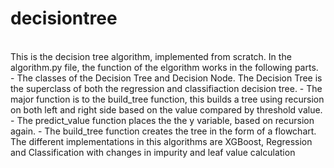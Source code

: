 # decisiontree 
<br>
This is the decision tree algorithm, implemented from scratch. In the algorithm.py file, the function of the elgorithm works in the following parts. <br>
- The classes of the Decision Tree and Decision Node. The Decision Tree is the superclass of both the regression and classifiaction decision tree.
- The major function is to the build_tree function, this builds a tree using recursion on both left and right side based on the value compared by threshold value.
- The predict_value function places the the y variable, based on recursion again.
- The build_tree function creates the tree in the form of a flowchart.
The different implementations in this algorithms are XGBoost, Regression and Classification with changes in impurity and leaf value calculation
